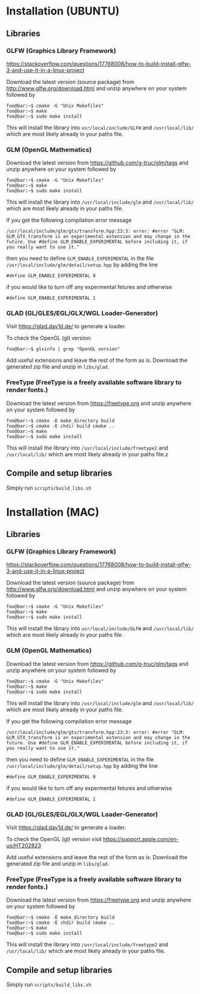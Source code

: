 # Installation (UBUNTU)

## Libraries

### GLFW (Graphics Library Framework)

https://stackoverflow.com/questions/17768008/how-to-build-install-glfw-3-and-use-it-in-a-linux-project

Download the latest version (source package) from http://www.glfw.org/download.html and unzip anywhere on your system followed by

```console
foo@bar:~$ cmake -G "Unix Makefiles"
foo@bar:~$ make
foo@bar:~$ sudo make install
```

This will install the library into `usr/local/include/GLFW` and `/usr/local/lib/` which are most likely already in your paths file.

### GLM (OpenGL Mathematics)

Download the latest version from https://github.com/g-truc/glm/tags and unzip anywhere on your system followed by

```console
foo@bar:~$ cmake -G "Unix Makefiles"
foo@bar:~$ make
foo@bar:~$ sudo make install
```

This will install the library into `/usr/local/include/glm` and `/usr/local/lib/` which are most likely already in your paths file.

If you get the following compilation error message
```console
/usr/local/include/glm/gtx/transform.hpp:23:3: error: #error "GLM: GLM_GTX_transform is an experimental extension and may change in the future. Use #define GLM_ENABLE_EXPERIMENTAL before including it, if you really want to use it."
```
then you need to define `GLM_ENABLE_EXPERIMENTAL` in the file `/usr/local/include/glm/detail/setup.hpp` by adding the line
```
#define GLM_ENABLE_EXPERIMENTAL 0
```
if you would like to turn off any expermental fetures and otherwise
```
#define GLM_ENABLE_EXPERIMENTAL 1
```

### GLAD (GL/GLES/EGL/GLX/WGL Loader-Generator)

Visit https://glad.dav1d.de/ to generate a loader.

To check the OpenGL (gl) version:
```console
foo@bar:~$ glxinfo | grep "OpenGL version"
```

Add useful extensions and leave the rest of the form as is.
Download the generated zip file and unzip in `libs/glad`.


### FreeType (FreeType is a freely available software library to render fonts.)

Download the latest version from https://freetype.org and unzip anywhere on your system followed by

```console
foo@bar:~$ cmake -E make_directory build
foo@bar:~$ cmake -E chdir build cmake ..
foo@bar:~$ make
foo@bar:~$ sudo make install
```

This will install the library into `/usr/local/include/freetype2` and `/usr/local/lib/` which are most likely already in your paths file.z



## Compile and setup libraries

Simply run `scripts/build_libs.sh`





















# Installation (MAC)

## Libraries

### GLFW (Graphics Library Framework)

https://stackoverflow.com/questions/17768008/how-to-build-install-glfw-3-and-use-it-in-a-linux-project

Download the latest version (source package) from http://www.glfw.org/download.html and unzip anywhere on your system followed by

```console
foo@bar:~$ cmake -G "Unix Makefiles"
foo@bar:~$ make
foo@bar:~$ sudo make install
```

This will install the library into `usr/local/include/GLFW` and `/usr/local/lib/` which are most likely already in your paths file.

### GLM (OpenGL Mathematics)

Download the latest version from https://github.com/g-truc/glm/tags and unzip anywhere on your system followed by

```console
foo@bar:~$ cmake -G "Unix Makefiles"
foo@bar:~$ make
foo@bar:~$ sudo make install
```

This will install the library into `/usr/local/include/glm` and `/usr/local/lib/` which are most likely already in your paths file.

If you get the following compilation error message
```console
/usr/local/include/glm/gtx/transform.hpp:23:3: error: #error "GLM: GLM_GTX_transform is an experimental extension and may change in the future. Use #define GLM_ENABLE_EXPERIMENTAL before including it, if you really want to use it."
```
then you need to define `GLM_ENABLE_EXPERIMENTAL` in the file `/usr/local/include/glm/detail/setup.hpp` by adding the line
```
#define GLM_ENABLE_EXPERIMENTAL 0
```
if you would like to turn off any expermental fetures and otherwise
```
#define GLM_ENABLE_EXPERIMENTAL 1
```

### GLAD (GL/GLES/EGL/GLX/WGL Loader-Generator)

Visit https://glad.dav1d.de/ to generate a loader.

To check the OpenGL (gl) version visit https://support.apple.com/en-us/HT202823

Add useful extensions and leave the rest of the form as is.
Download the generated zip file and unzip in `libs/glad`.


### FreeType (FreeType is a freely available software library to render fonts.)

Download the latest version from https://freetype.org and unzip anywhere on your system followed by

```console
foo@bar:~$ cmake -E make_directory build
foo@bar:~$ cmake -E chdir build cmake ..
foo@bar:~$ make
foo@bar:~$ sudo make install
```

This will install the library into `/usr/local/include/freetype2` and `/usr/local/lib/` which are most likely already in your paths file.



## Compile and setup libraries

Simply run `scripts/build_libs.sh`